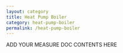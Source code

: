 ```yaml
---
layout: category
title: Heat Pump Boiler
category: heat-pump-boiler
permalink: /heat-pump-boiler
---
```


ADD YOUR MEASURE DOC CONTENTS HERE
